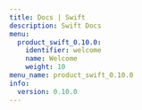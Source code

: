 ```yaml
---
title: Docs | Swift
description: Swift Docs
menu:
  product_swift_0.10.0:
    identifier: welcome
    name: Welcome
    weight: 10
menu_name: product_swift_0.10.0
info:
  version: 0.10.0
---
```


